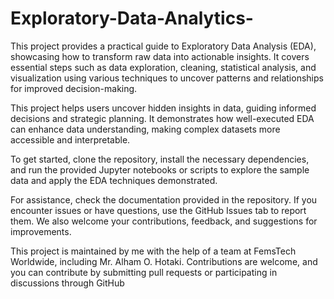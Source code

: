 # Exploratory-Data-Analytics-
This project provides a practical guide to Exploratory Data Analysis (EDA), showcasing how to transform raw data into actionable insights. It covers essential steps such as data exploration, cleaning, statistical analysis, and visualization using various techniques to uncover patterns and relationships for improved decision-making.

This project helps users uncover hidden insights in data, guiding informed decisions and strategic planning. It demonstrates how well-executed EDA can enhance data understanding, making complex datasets more accessible and interpretable.

To get started, clone the repository, install the necessary dependencies, and run the provided Jupyter notebooks or scripts to explore the sample data and apply the EDA techniques demonstrated.

For assistance, check the documentation provided in the repository. If you encounter issues or have questions, use the GitHub Issues tab to report them. We also welcome your contributions, feedback, and suggestions for improvements.

This project is maintained by me with the help of a team at FemsTech Worldwide, including Mr. Alham O. Hotaki. Contributions are welcome, and you can contribute by submitting pull requests or participating in discussions through GitHub
